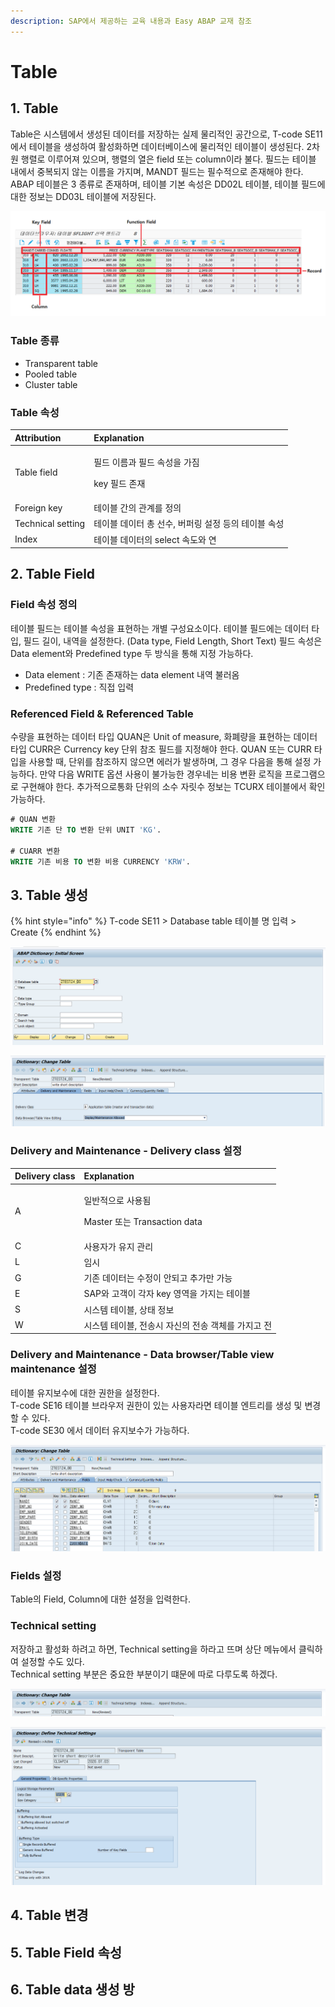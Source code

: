 ```yaml
---
description: SAP에서 제공하는 교육 내용과 Easy ABAP 교재 참조
---
```


# Table

## 1. Table 

Table은 시스템에서 생성된 데이터를 저장하는 실제 물리적인 공간으로, T-code SE11에서 테이블을 생성하여 활성화하면 데이터베이스에 물리적인 테이블이 생성된다. 2차원 행렬로 이루어져 있으며, 행렬의 열은 field 또는 column이라 불다. 필드는 테이블 내에서 중복되지 않는 이름을 가지며, MANDT 필드는 필수적으로 존재해야 한다. ABAP 테이블은 3 종류로 존재하며, 테이블 기본 속성은 DD02L 테이블, 테이블 필드에 대한 정보는 DD03L 테이블에 저장된다.

![table &#xAD6C;&#xC131; &#xC815;&#xBCF4;](../../.gitbook/assets/image%20%2833%29.png)

### Table 종류

* Transparent table
* Pooled table
* Cluster table

### Table 속성

<table>
  <thead>
    <tr>
      <th style="text-align:left">Attribution</th>
      <th style="text-align:left">Explanation</th>
    </tr>
  </thead>
  <tbody>
    <tr>
      <td style="text-align:left">Table field</td>
      <td style="text-align:left">
        <p>&#xD544;&#xB4DC; &#xC774;&#xB984;&#xACFC; &#xD544;&#xB4DC; &#xC18D;&#xC131;&#xC744;
          &#xAC00;&#xC9D0;</p>
        <p>key &#xD544;&#xB4DC; &#xC874;&#xC7AC;</p>
      </td>
    </tr>
    <tr>
      <td style="text-align:left">Foreign key</td>
      <td style="text-align:left">&#xD14C;&#xC774;&#xBE14; &#xAC04;&#xC758; &#xAD00;&#xACC4;&#xB97C; &#xC815;&#xC758;</td>
    </tr>
    <tr>
      <td style="text-align:left">Technical setting</td>
      <td style="text-align:left">&#xD14C;&#xC774;&#xBE14; &#xB370;&#xC774;&#xD130; &#xCD1D; &#xC120;&#xC218;,
        &#xBC84;&#xD37C;&#xB9C1; &#xC124;&#xC815; &#xB4F1;&#xC758; &#xD14C;&#xC774;&#xBE14;
        &#xC18D;&#xC131;</td>
    </tr>
    <tr>
      <td style="text-align:left">Index</td>
      <td style="text-align:left">&#xD14C;&#xC774;&#xBE14; &#xB370;&#xC774;&#xD130;&#xC758; select &#xC18D;&#xB3C4;&#xC640;
        &#xC5F0;</td>
    </tr>
  </tbody>
</table>



## 2. Table Field

### Field 속성 정의

테이블 필드는 테이블 속성을 표현하는 개별 구성요소이다. 테이블 필드에는 데이터 타입, 필드 길이, 내역을 설정한다. \(Data type, Field Length, Short Text\) 필드 속성은 Data element와 Predefined type 두 방식을 통해 지정 가능하다.

* Data element : 기존 존재하는 data element 내역 불러옴
* Predefined type : 직접 입력

### Referenced Field & Referenced Table

수량을 표현하는 데이터 타입 QUAN은 Unit of measure, 화폐량을 표현하는 데이터 타입 CURR은 Currency key 단위 참조 필드를 지정해야 한다. QUAN 또는 CURR 타입을 사용할 때, 단위를 참조하지 않으면 에러가 발생하며, 그 경우 다음을 통해 설정 가능하다. 만약 다음 WRITE 옵션 사용이 불가능한 경우네는 비용 변환 로직을 프로그램으로 구현해야 한다. 추가적으로통화 단위의 소수 자릿수 정보는 TCURX 테이블에서 확인 가능하다.  

```sql
# QUAN 변환
WRITE 기존 단 TO 변환 단위 UNIT 'KG'.

# CUARR 변환
WRITE 기존 비용 TO 변환 비용 CURRENCY 'KRW'.
```



## 3. Table 생성

{% hint style="info" %}
T-code SE11 &gt; Database table 테이블 명 입력 &gt; Create
{% endhint %}

![T-code SE11](../../.gitbook/assets/image%20%2820%29.png)

![short description, delivery class, data browser/table view editing](../../.gitbook/assets/image%20%2831%29.png)

### Delivery and Maintenance - Delivery class 설정

<table>
  <thead>
    <tr>
      <th style="text-align:left">Delivery class</th>
      <th style="text-align:left">Explanation</th>
    </tr>
  </thead>
  <tbody>
    <tr>
      <td style="text-align:left">A</td>
      <td style="text-align:left">
        <p>&#xC77C;&#xBC18;&#xC801;&#xC73C;&#xB85C; &#xC0AC;&#xC6A9;&#xB428;</p>
        <p>Master &#xB610;&#xB294; Transaction data</p>
      </td>
    </tr>
    <tr>
      <td style="text-align:left">C</td>
      <td style="text-align:left">&#xC0AC;&#xC6A9;&#xC790;&#xAC00; &#xC720;&#xC9C0; &#xAD00;&#xB9AC;</td>
    </tr>
    <tr>
      <td style="text-align:left">L</td>
      <td style="text-align:left">&#xC784;&#xC2DC;</td>
    </tr>
    <tr>
      <td style="text-align:left">G</td>
      <td style="text-align:left">&#xAE30;&#xC874; &#xB370;&#xC774;&#xD130;&#xB294; &#xC218;&#xC815;&#xC774;
        &#xC548;&#xB418;&#xACE0; &#xCD94;&#xAC00;&#xB9CC; &#xAC00;&#xB2A5;</td>
    </tr>
    <tr>
      <td style="text-align:left">E</td>
      <td style="text-align:left">SAP&#xC640; &#xACE0;&#xAC1D;&#xC774; &#xAC01;&#xC790; key &#xC601;&#xC5ED;&#xC744;
        &#xAC00;&#xC9C0;&#xB294; &#xD14C;&#xC774;&#xBE14;</td>
    </tr>
    <tr>
      <td style="text-align:left">S</td>
      <td style="text-align:left">&#xC2DC;&#xC2A4;&#xD15C; &#xD14C;&#xC774;&#xBE14;, &#xC0C1;&#xD0DC; &#xC815;&#xBCF4;</td>
    </tr>
    <tr>
      <td style="text-align:left">W</td>
      <td style="text-align:left">&#xC2DC;&#xC2A4;&#xD15C; &#xD14C;&#xC774;&#xBE14;, &#xC804;&#xC1A1;&#xC2DC;
        &#xC790;&#xC2E0;&#xC758; &#xC804;&#xC1A1; &#xAC1D;&#xCCB4;&#xB97C; &#xAC00;&#xC9C0;&#xACE0;
        &#xC804;</td>
    </tr>
  </tbody>
</table>

### Delivery and Maintenance - Data browser/Table view maintenance 설정

테이블 유지보수에 대한 권한을 설정한다.  
T-code SE16 테이블 브라우저 권한이 있는 사용자라면 테이블 엔트리를 생성 및 변경할 수 있다.   
T-code SE30 에서 데이터 유지보수가 가능하다. 

![Fields](../../.gitbook/assets/image%20%2824%29.png)

### Fields 설정

Table의 Field, Column에 대한 설정을 입력한다.

### Technical setting

저장하고 활성화 하려고 하면, Technical setting을 하라고 뜨며 상단 메뉴에서 클릭하여 설정할 수도 있다.   
Technical setting 부분은 중요한 부분이기 떄문에 따로 다루도록 하겠다.

![Technical setting](../../.gitbook/assets/image%20%2828%29.png)

![Technical setting](../../.gitbook/assets/image%20%2815%29.png)



## 4. Table 변경

## 5. Table Field 속성

## 6. Table data 생성 방



